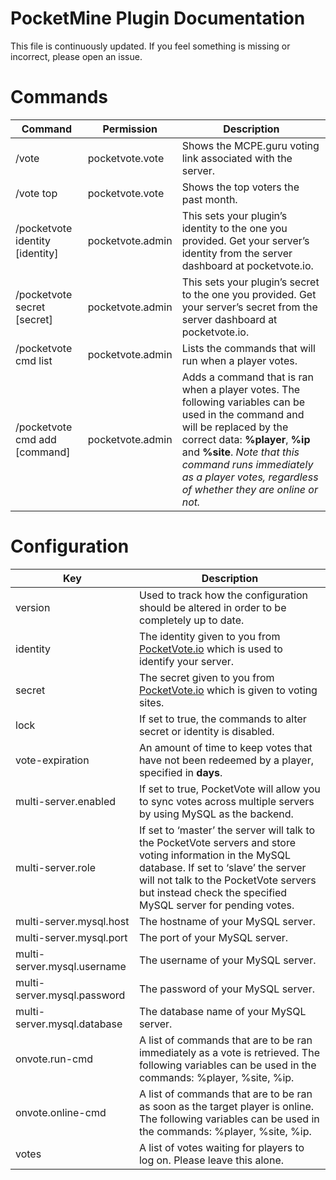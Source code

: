 PocketMine Plugin Documentation
===============================

This file is continuously updated. If you feel something is missing or
incorrect, please open an issue.

Commands
========

| Command                         | Permission       | Description                                                                                                                                                                                                                                                                                 |
|---------------------------------|------------------|---------------------------------------------------------------------------------------------------------------------------------------------------------------------------------------------------------------------------------------------------------------------------------------------|
| /vote                           | pocketvote.vote  | Shows the MCPE.guru voting link associated with the server.                                                                                                                                                                                                                                 |
| /vote top                       | pocketvote.vote  | Shows the top voters the past month.                                                                                                                                                                                                                                                        |
| /pocketvote identity [identity] | pocketvote.admin | This sets your plugin’s identity to the one you provided. Get your server’s identity from the server dashboard at pocketvote.io.                                                                                                                                                            |
| /pocketvote secret [secret]     | pocketvote.admin | This sets your plugin’s secret to the one you provided. Get your server’s secret from the server dashboard at pocketvote.io.                                                                                                                                                                |
| /pocketvote cmd list            | pocketvote.admin | Lists the commands that will run when a player votes.                                                                                                                                                                                                                                       |
| /pocketvote cmd add [command]   | pocketvote.admin | Adds a command that is ran when a player votes. The following variables can be used in the command and will be replaced by the correct data: **%player**, **%ip** and **%site**. *Note that this command runs immediately as a player votes, regardless of whether they are online or not.* |

Configuration
=============

| Key                         | Description                                                                                                                                                                                                                                                |
|-----------------------------|------------------------------------------------------------------------------------------------------------------------------------------------------------------------------------------------------------------------------------------------------------|
| version                     | Used to track how the configuration should be altered in order to be completely up to date.                                                                                                                                                                |
| identity                    | The identity given to you from [PocketVote.io](https://pocketvote.io) which is used to identify your server.                                                                                                                                               |
| secret                      | The secret given to you from [PocketVote.io](https://pocketvote.io) which is given to voting sites.                                                                                                                                                        |
| lock                        | If set to true, the commands to alter secret or identity is disabled.                                                                                                                                                                                      |
| vote-expiration             | An amount of time to keep votes that have not been redeemed by a player, specified in **days**.                                                                                                                                                            |
| multi-server.enabled        | If set to true, PocketVote will allow you to sync votes across multiple servers by using MySQL as the backend.                                                                                                                                             |
| multi-server.role           | If set to ‘master’ the server will talk to the PocketVote servers and store voting information in the MySQL database. If set to ‘slave’ the server will not talk to the PocketVote servers but instead check the specified MySQL server for pending votes. |
| multi-server.mysql.host     | The hostname of your MySQL server.                                                                                                                                                                                                                         |
| multi-server.mysql.port     | The port of your MySQL server.                                                                                                                                                                                                                             |
| multi-server.mysql.username | The username of your MySQL server.                                                                                                                                                                                                                         |
| multi-server.mysql.password | The password of your MySQL server.                                                                                                                                                                                                                         |
| multi-server.mysql.database | The database name of your MySQL server.                                                                                                                                                                                                                    |
| onvote.run-cmd              | A list of commands that are to be ran immediately as a vote is retrieved. The following variables can be used in the commands: %player, %site, %ip.                                                                                                        |
| onvote.online-cmd           | A list of commands that are to be ran as soon as the target player is online. The following variables can be used in the commands: %player, %site, %ip.                                                                                                    |
| votes                       | A list of votes waiting for players to log on. Please leave this alone.                                                                                                                                                                                    |
